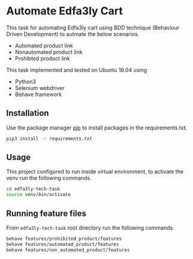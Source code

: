 # Automate Edfa3ly Cart

This task for automating Edfa3ly cart using BDD technique (Behaviour Driven Development) to autmate the below scenarios.

* Automated product link
* Nonautomated product link
* Prohibted product link

This task implemented and tested on Ubuntu 18.04 using
* Python3
* Selenium webdriver
* Behave framework


## Installation
Use the package manager [pip](https://pip.pypa.io/en/stable/) to install packages in the requirements.txt.

```bash
pip3 install -r requirements.txt
```

## Usage
This project configured to run inside virtual environment, to activate the venv run the following commands.
```bash
cd edfa3ly-tech-task
source venv/bin/activate
```
## Running feature files
From `edfa3ly-tech-task` root directory run the following commands.
```bash
behave features/prohibited_product/features
behave features/automated_product/features
behave features/non_automated_product/features
```
